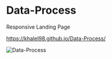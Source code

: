 # Data-Process
Responsive Landing Page

https://khalel98.github.io/Data-Process/

![Data-Process](https://user-images.githubusercontent.com/44410565/120094695-c19a0c00-c143-11eb-9bc2-2bb7ad6cd9fb.png)


